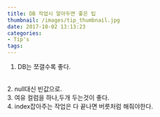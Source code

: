```yaml
---
title: DB 작업시 알아두면 좋은 팁
thumbnail: /images/tip_thumbnail.jpg
date: 2017-10-02 13:13:23
categories:
- Tip's
tags:
---
```

1. DB는 쪼갤수록 좋다.
<br>
2. null대신 빈값으로.
<br>
3. 여유 컬럼을 하나,두개 두는것이 좋다.
<br>
4. index잡아주는 작업은 다 끝나면 버릇처럼 해줘야한다.
